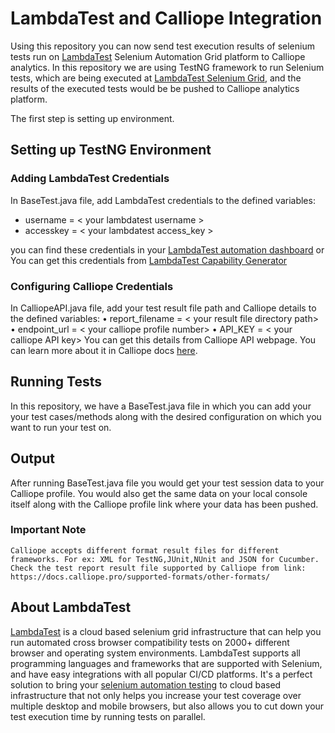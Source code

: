 # LambdaTest and Calliope Integration

Using this repository you can now send test execution results of selenium tests run on [LambdaTest](https://www.lambdatest.com/) Selenium Automation Grid platform to Calliope analytics. In this repository we are using TestNG framework to run Selenium tests, which are being executed at [LambdaTest Selenium Grid](https://www.lambdatest.com/selenium-automation), and the results of the executed tests would be be pushed to Calliope analytics platform. 

The first step is setting up environment. 

## Setting up TestNG Environment

### Adding LambdaTest Credentials

In BaseTest.java file, add LambdaTest credentials to the defined variables:

 - username = < your lambdatest username >
 - accesskey = < your lambdatest access_key >

you can find these credentials in your [LambdaTest automation dashboard](https://automation.lambdatest.com/) or You can get this credentials from [LambdaTest Capability Generator](https://www.lambdatest.com/capabilities-generator/)
### Configuring Calliope Credentials

In CalliopeAPI.java file, add your test result file path and Calliope details to the defined variables:
•    report_filename = < your result file directory path>
•    endpoint_url = < your calliope profile number>
•    API_KEY = < your calliope API key>
You can get this details from Calliope API webpage. You can learn more about it in Calliope docs [here](https://docs.calliope.pro/import/api-import/).

## Running Tests
In this repository, we have a BaseTest.java file in which you can add your your test cases/methods along with the desired configuration on which you want to run your test on.

## Output
After running  BaseTest.java file you would get your test session data to your Calliope profile. You would also get the same data on your local console itself along with the Calliope profile link where your data has been pushed.

### Important Note

`Calliope accepts different format result files for different frameworks. For ex: XML for TestNG,JUnit,NUnit and JSON for Cucumber. Check the test report result file supported by Calliope from link:
https://docs.calliope.pro/supported-formats/other-formats/`


## About LambdaTest

[LambdaTest](https://www.lambdatest.com/) is a cloud based selenium grid infrastructure that can help you run automated cross browser compatibility tests on 2000+ different browser and operating system environments. LambdaTest supports all programming languages and frameworks that are supported with Selenium, and have easy integrations with all popular CI/CD platforms. It's a perfect solution to bring your [selenium automation testing](https://www.lambdatest.com/selenium-automation) to cloud based infrastructure that not only helps you increase your test coverage over multiple desktop and mobile browsers, but also allows you to cut down your test execution time by running tests on parallel.
